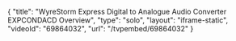 {
    "title": "WyreStorm Express Digital to Analogue Audio Converter EXPCONDACD Overview",
    "type": "solo",
    "layout": "iframe-static",
    "videoId": "69864032",
    "url": "\/tvpembed\/69864032"
}